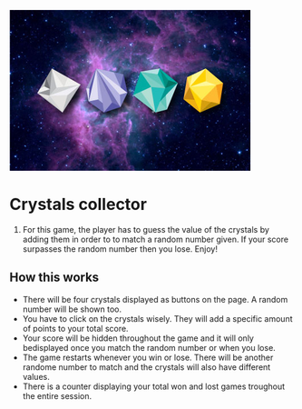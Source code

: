![alt text](https://raw.githubusercontent.com/edumoran/Crystals-collector/master/assets/images/cover.jpg)

# Crystals collector
1. For this game, the player has to guess the value of the crystals by adding them in order to to match a random number given. If your score surpasses the random number then you lose. Enjoy!

## How this works
* There will be four crystals displayed as buttons on the page. A random number will be shown too.
* You have to click on the crystals wisely. They will add a specific amount of points to your total score. 
* Your score will be hidden throughout the game and it will only bedisplayed once you match the random number or when you lose.
* The game restarts whenever you win or lose. There will be another randome number to match and the crystals will also have different values.
* There is a counter displaying your total won and lost games troughout the entire session.

